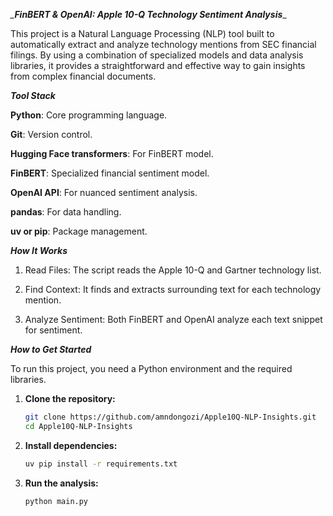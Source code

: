 *_**FinBERT & OpenAI: Apple 10-Q Technology Sentiment Analysis***_

This project is a Natural Language Processing (NLP) tool built to automatically extract and analyze technology mentions from SEC financial filings. By using a combination of specialized models and data analysis libraries, it provides a straightforward and effective way to gain insights from complex financial documents.

***Tool Stack***

**Python**: Core programming language.

**Git**: Version control.

**Hugging Face transformers**: For FinBERT model.

**FinBERT**: Specialized financial sentiment model.

**OpenAI API**: For nuanced sentiment analysis.

**pandas**: For data handling.

**uv or pip**: Package management.

***How It Works***

1. Read Files: The script reads the Apple 10-Q and Gartner technology list.

2. Find Context: It finds and extracts surrounding text for each technology mention.

3. Analyze Sentiment: Both FinBERT and OpenAI analyze each text snippet for sentiment.

***How to Get Started***

To run this project, you need a Python environment and the required libraries.

1.  **Clone the repository:**
    ```bash
    git clone https://github.com/amndongozi/Apple10Q-NLP-Insights.git
    cd Apple10Q-NLP-Insights
    ```
2.  **Install dependencies:**
    ```bash
    uv pip install -r requirements.txt
    ```
3.  **Run the analysis:**
    ```bash
    python main.py
    ```


